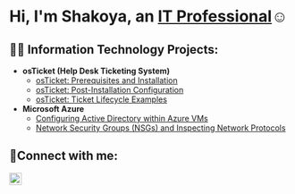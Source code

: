 <h1>Hi, I'm Shakoya, an <a href="https://www.linkedin.com/in/shakoya-monroe-152719346">IT Professional</a>☺</h1>


<h2>👨‍💻 Information Technology Projects:</h2>

- <b>osTicket (Help Desk Ticketing System)</b>
  - [osTicket: Prerequisites and Installation](https://github.com/shakoyamonroe/osticket-prereqs)
  - [osTicket: Post-Installation Configuration](https://github.com/shakoyamonroe/post-install-config)
  - [osTicket: Ticket Lifecycle Examples](https://github.com/shakoyamonroe/ticket-lifecycle)
- <b>Microsoft Azure</b>
  - [Configuring Active Directory within Azure VMs](https://github.com/shakoyamonroe/configure-ad)
  - [Network Security Groups (NSGs) and Inspecting Network Protocols](https://github.com/shakoyamonroe/azure-network-protocols)

<h2>🤳Connect with me:</h2>

[<img align="left" alt="Josh | LinkedIn" width="22px" src="https://cdn.jsdelivr.net/npm/simple-icons@v3/icons/linkedin.svg" />][linkedin]

[linkedin]: https://www.linkedin.com/in/shakoya-monroe-152719346
